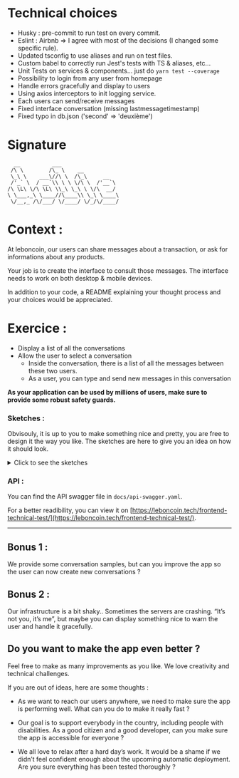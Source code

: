 # Technical choices

- Husky : pre-commit to run test on every commit.
- Eslint : Airbnb => I agree with most of the decisions (I changed some specific rule).
- Updated tsconfig to use aliases and run on test files.
- Custom babel to correctly run Jest's tests with TS & aliases, etc...
- Unit Tests on services & components... just do `yarn test --coverage`
- Possibility to login from any user from homepage
- Handle errors gracefully and display to users
- Using axios interceptors to init logging service.
- Each users can send/receive messages
- Fixed interface conversation (missing lastmessagetimestamp)
- Fixed typo in db.json ('second' => 'deuxième')

# Signature
```
  __          ___                    
 /\ \        /\_ \    __           
 \_\ \    ___\//\ \  /\_\     __   
 /'_` \  / __`\\ \ \ \/\ \  /'__`\  
/\ \L\ \/\ \L\ \\_\ \_\ \ \/\  __/  
\ \___,_\ \____//\____\\ \_\ \____\  
 \/__,_ /\/___/ \/____/ \/_/\/____/  
```


# Context :

At leboncoin, our users can share messages about a transaction, or ask for informations about any products.

Your job is to create the interface to consult those messages.
The interface needs to work on both desktop & mobile devices.

In addition to your code, a README explaining your thought process and your choices would be appreciated.

# Exercice :

- Display a list of all the conversations
- Allow the user to select a conversation
  - Inside the conversation, there is a list of all the messages between these two users.
  - As a user, you can type and send new messages in this conversation

**As your application can be used by millions of users, make sure to provide some robust safety guards.**

### Sketches :

Obvisouly, it is up to you to make something nice and pretty, you are free to design it the way you like. The sketches are here to give you an idea on how it should look.

<details>
  <summary>Click to see the sketches</summary>
  
Mobile list :

![](./sketches/list-mobile.jpg)

Desktop list :

![](./sketches/list-desktop.jpg)

Mobile conversation :

![](./sketches/conv-mobile.jpg)

Desktop conversation :

![](./sketches/conv-desktop.jpg)

</details>

### API :

You can find the API swagger file in `docs/api-swagger.yaml`.

For a better readibility, you can view it on [https://leboncoin.tech/frontend-technical-test/](https://leboncoin.tech/frontend-technical-test/).

---

## Bonus 1 :

We provide some conversation samples, but can you improve the app so the user can now create new conversations ?

## Bonus 2 :

Our infrastructure is a bit shaky.. Sometimes the servers are crashing. “It’s not you, it’s me”, but maybe you can display something nice to warn the user and handle it gracefully.

## Do you want to make the app even better ?

Feel free to make as many improvements as you like.
We love creativity and technical challenges.

If you are out of ideas, here are some thoughts :

- As we want to reach our users anywhere, we need to make sure the app is performing well. What can you do to make it really fast ?

- Our goal is to support everybody in the country, including people with disabilities. As a good citizen and a good developer, can you make sure the app is accessible for everyone ?

- We all love to relax after a hard day’s work. It would be a shame if we didn’t feel confident enough about the upcoming automatic deployment. Are you sure everything has been tested thoroughly ?
